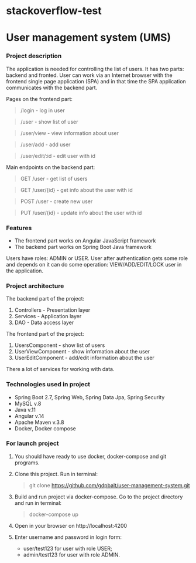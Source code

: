# stackoverflow-test

# User management system (UMS)

### Project description
The application is needed for controlling the list of users.
It has two parts: backend and fronted.
User can work via an Internet browser with the frontend single page application (SPA)
and in that time the SPA application communicates with the backend part.

Pages on the frontend part:
> /login - log in user

> /user - show list of user

> /user/view - view information about user

> /user/add - add user

> /user/edit/:id - edit user with id

Main endpoints on the backend part:
> GET /user - get list of users

> GET /user/{id} - get info about the user with id

> POST /user - create new user

> PUT /user/{id} - update info about the user with id

### Features
- The frontend part works on Angular JavaScript framework
- The backend part works on Spring Boot Java framework

Users have roles: ADMIN or USER. User after authentication gets some role
and depends on it can do some operation: VIEW/ADD/EDIT/LOCK user in the application.

### Project architecture
The backend part of the project:
1. Controllers - Presentation layer
2. Services - Application layer
3. DAO - Data access layer

The frontend part of the project:
1. UsersComponent - show list of users
2. UserViewComponent - show information about the user
3. UserEditComponent - add/edit information about the user

There a lot of services for working with data.

### Technologies used in project
- Spring Boot 2.7, Spring Web, Spring Data Jpa, Spring Security
- MySQL v.8
- Java v.11
- Angular v.14
- Apache Maven v.3.8
- Docker, Docker compose

### For launch project

1. You should have ready to use docker, docker-compose and git programs.

2. Clone this project. Run in terminal:
   > git clone https://github.com/gdpbalt/user-management-system.git

3. Build and run project via docker-compose.
   Go to the project directory and run in terminal:
   > docker-compose up

4. Open in your browser on http://localhost:4200

5. Enter username and password in login form:
    - user/test123 for user with role USER;
    - admin/test123 for user with role ADMIN.
